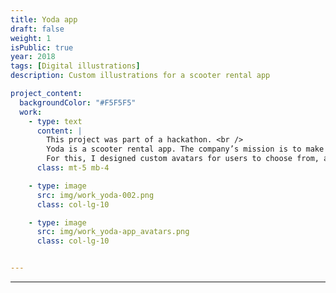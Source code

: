 ```yaml
---
title: Yoda app
draft: false
weight: 1
isPublic: true
year: 2018
tags: [Digital illustrations]
description: Custom illustrations for a scooter rental app

project_content:
  backgroundColor: "#F5F5F5"
  work:
    - type: text
      content: |
        This project was part of a hackathon. <br />
        Yoda is a scooter rental app. The company’s mission is to make cities more livable by reducing car usage, traffic, and carbon emissions. <br />
        For this, I designed custom avatars for users to choose from, as well as simple screens for the app.
      class: mt-5 mb-4

    - type: image
      src: img/work_yoda-002.png
      class: col-lg-10

    - type: image
      src: img/work_yoda-app_avatars.png
      class: col-lg-10


---
```


---
